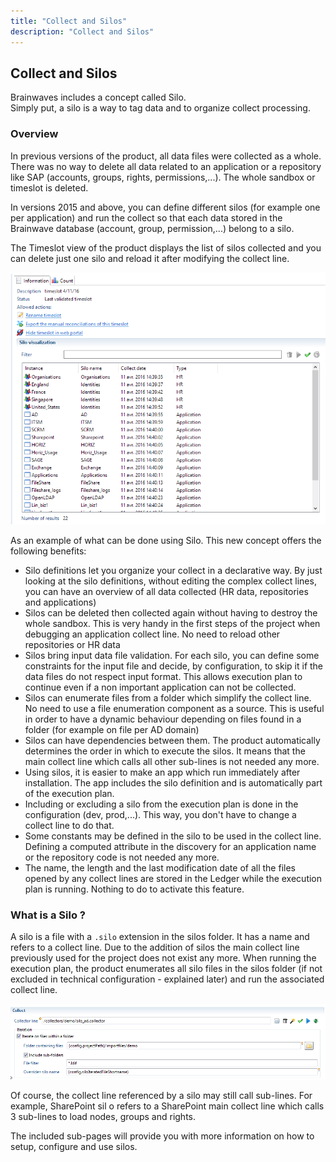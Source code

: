 ```yaml
---
title: "Collect and Silos"
description: "Collect and Silos"
---
```


## Collect and Silos

Brainwaves includes a concept called Silo.  
Simply put, a silo is a way to tag data and to organize collect processing.  

### Overview

In previous versions of the product, all data files were collected as a whole. There was no way to delete all data related to an application or a repository like SAP (accounts, groups, rights, permissions,...). The whole sandbox or timeslot is deleted.  

In versions 2015 and above, you can define different silos (for example one per application) and run the collect so that each data stored in the Brainwave database (account, group, permission,...) belong to a silo.  

The Timeslot view of the product displays the list of silos collected and you can delete just one silo and reload it after modifying the collect line.  

![Timeslot](./images/show-timeslots.png "Timeslot")  

As an example of what can be done using Silo. This new concept offers the following benefits:

- Silo definitions let you organize your collect in a declarative way. By just looking at the silo definitions, without editing the complex collect lines, you can have an overview of all data collected (HR data, repositories and applications)
- Silos can be deleted then collected again without having to destroy the whole sandbox. This is very handy in the first steps of the project when debugging an application collect line. No need to reload other repositories or HR data
- Silos bring input data file validation. For each silo, you can define some constraints for the input file and decide, by configuration, to skip it if the data files do not respect input format. This allows execution plan to continue even if a non important application can not be collected.
- Silos can enumerate files from a folder which simplify the collect line. No need to use a file enumeration component as a source. This is useful in order to have a dynamic behaviour depending on files found in a folder (for example on file per AD domain)
- Silos can have dependencies between them. The product automatically determines the order in which to execute the silos. It means that the main collect line which calls all other sub-lines is not needed any more.
- Using silos, it is easier to make an app which run immediately after installation. The app includes the silo definition and is automatically part of the execution plan.
- Including or excluding a silo from the execution plan is done in the configuration (dev, prod,...). This way, you don't have to change a collect line to do that.
- Some constants may be defined in the silo to be used in the collect line. Defining a computed attribute in the discovery for an application name or the repository code is not needed any more.
- The name, the length and the last modification date of all the files opened by any collect lines are stored in the Ledger while the execution plan is running. Nothing to do to activate this feature.

### What is a Silo ?

A silo is a file with a `.silo` extension in the silos folder. It has a name and refers to a collect line. Due to the addition of silos the main collect line previously used for the project does not exist any more. When running the execution plan, the product enumerates all silo files in the silos folder (if not excluded in technical configuration - explained later) and run the associated collect line.

![Timeslot](./images/Silo.PNG "Timeslot")  

Of course, the collect line referenced by a silo may still call sub-lines. For example, SharePoint sil   o refers to a SharePoint main collect line which calls 3 sub-lines to load nodes, groups and rights.  

The included sub-pages will provide you with more information on how to setup, configure and use silos.  
